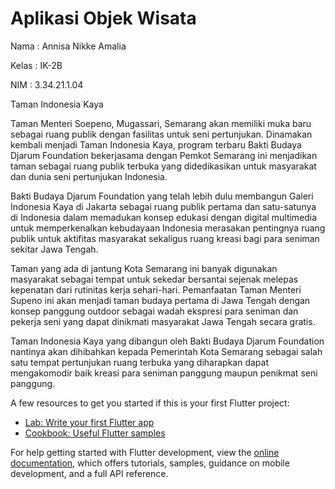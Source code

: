 # Aplikasi Objek Wisata

Nama  : Annisa Nikke Amalia

Kelas : IK-2B

NIM   : 3.34.21.1.04

Taman Indonesia Kaya

Taman Menteri Soepeno, Mugassari, Semarang akan memiliki muka baru sebagai ruang publik dengan fasilitas untuk seni pertunjukan. Dinamakan kembali menjadi Taman Indonesia Kaya, program terbaru Bakti Budaya Djarum Foundation bekerjasama dengan Pemkot Semarang ini menjadikan taman sebagai ruang publik terbuka yang didedikasikan untuk masyarakat dan dunia seni pertunjukan Indonesia.

Bakti Budaya Djarum Foundation yang telah lebih dulu membangun Galeri Indonesia Kaya di Jakarta sebagai ruang publik pertama dan satu-satunya di Indonesia dalam memadukan konsep edukasi dengan digital multimedia untuk memperkenalkan kebudayaan Indonesia merasakan pentingnya ruang publik untuk aktifitas masyarakat sekaligus ruang kreasi bagi para seniman sekitar Jawa Tengah.

Taman yang ada di jantung Kota Semarang ini banyak digunakan masyarakat sebagai tempat untuk sekedar bersantai sejenak melepas kepenatan dari rutinitas kerja sehari-hari. Pemanfaatan Taman Menteri Supeno ini akan menjadi taman budaya pertama di Jawa Tengah dengan konsep panggung outdoor sebagai wadah ekspresi para seniman dan pekerja seni yang dapat dinikmati masyarakat Jawa Tengah secara gratis.

Taman Indonesia Kaya yang dibangun oleh Bakti Budaya Djarum Foundation nantinya akan dihibahkan kepada Pemerintah Kota Semarang sebagai salah satu tempat pertunjukan ruang terbuka yang diharapkan dapat mengakomodir baik kreasi para seniman panggung maupun penikmat seni panggung.


A few resources to get you started if this is your first Flutter project:

- [Lab: Write your first Flutter app](https://docs.flutter.dev/get-started/codelab)
- [Cookbook: Useful Flutter samples](https://docs.flutter.dev/cookbook)

For help getting started with Flutter development, view the
[online documentation](https://docs.flutter.dev/), which offers tutorials,
samples, guidance on mobile development, and a full API reference.
